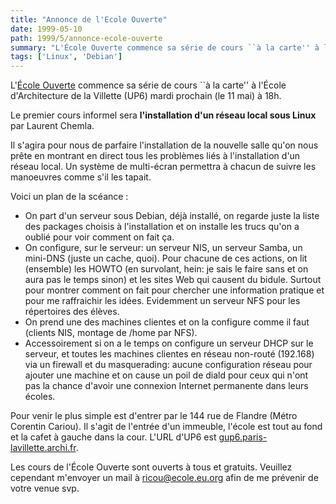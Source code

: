 ```yaml
---
title: "Annonce de l'Ecole Ouverte"
date: 1999-05-10
path: 1999/5/annonce-ecole-ouverte
summary: "L'École Ouverte commence sa série de cours ``à la carte'' à l'École d'Architecture de la Villette (UP6) mardi prochain (le 11 mai) à 18h."
tags: ['Linux', 'Debian']
---
```


<P>L'<A HREF="http://www.ecole.eu.org/">École Ouverte</A>
commence sa série de cours ``à la carte'' à l'École
d'Architecture de la Villette (UP6) mardi prochain (le 11 mai) à 18h.</P>

<P>Le premier cours informel sera <B>l'installation d'un réseau local sous Linux</B> par Laurent Chemla.</P>

<P>Il s'agira pour nous de parfaire l'installation de la nouvelle salle
qu'on nous prête en montrant en direct tous les problèmes liés à
l'installation d'un réseau local. Un système de multi-écran permettra
à chacun de suivre les manoeuvres comme s'il les tapait.</P>

<P>Voici un plan de la scéance :</P>

<UL>

<LI>On part d'un serveur sous Debian, déjà installé, on regarde juste la liste
des packages choisis à l'installation et on installe les trucs qu'on a
oublié pour voir comment on fait ça.
<LI>On configure, sur le serveur: un serveur NIS, un serveur Samba, un
mini-DNS (juste un cache, quoi). Pour chacune de ces actions, on lit
(ensemble) les HOWTO (en survolant, hein: je sais le faire sans et on
aura pas le temps sinon) et les sites Web qui causent du bidule. Surtout
pour montrer comment on fait pour chercher une information pratique et
pour me raffraichir les idées. Evidemment un serveur NFS pour les
répertoires des élèves.
<LI>On prend une des machines clientes et on la configure comme il faut
(clients NIS, montage de /home par NFS).
<LI>Accessoirement si on a le temps on configure un serveur DHCP sur le
serveur, et toutes les machines clientes en réseau non-routé
(192.168) via un firewall et du masquerading: aucune configuration réseau
pour ajouter une machine et on cause un poil de diald pour ceux qui n'ont
pas la chance d'avoir une connexion Internet permanente dans leurs écoles.
</UL>

<P>Pour venir le plus simple est d'entrer par le 144 rue de Flandre
(Métro Corentin Cariou). Il s'agit de l'entrée d'un immeuble,
l'école est tout au fond et la cafet à gauche dans la cour.
L'URL d'UP6 est <A HREF="http://gup6.paris-lavillette.archi.fr/">
gup6.paris-lavillette.archi.fr</A>.</P>

<P>Les cours de l'École Ouverte sont ouverts à tous et gratuits. Veuillez
cependant m'envoyer un mail à
<A HREF="mailto:ricou@ecole.eu.org">ricou@ecole.eu.org</A> afin de me prévenir
de votre venue svp.</P>


